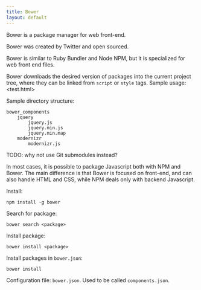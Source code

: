 ```yaml
---
title: Bower
layout: default
---
```


Bower is a package manager for web front-end.

Bower was created by Twitter and open sourced.

Bower is similar to Ruby Bundler and Node NPM, but it is specialized for web front end files.

Bower downloads the desired version of packages into the current project tree, where they can be linked from `script` or `style` tags. Sample usage: <test.html>

Sample directory structure:

    bower_components
        jquery
            jquery.js
            jquery.min.js
            jquery.min.map
        modernizr
            modernizr.js

TODO: why not use Git submodules instead?

In most cases, it is possible to package Javascript both with NPM and Bower. The main difference is that Bower is focused on front-end, and can also handle HTML and CSS, while NPM deals only with backend Javascript.

Install:

    npm install -g bower

Search for package:

    bower search <package>

Install package:

    bower install <package>

Install packages in `bower.json`:

    bower install

Configuration file: `bower.json`. Used to be called `components.json`.
